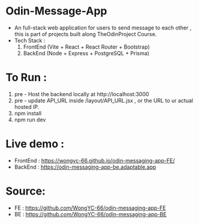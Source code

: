 # Odin-Message-App
- An full-stack web application for users to send message to each other , this is part of projects built along TheOdinProject Course.
- Tech Stack :
  1. FrontEnd (Vite + React + React Router + Bootstrap)
  2. BackEnd (Node + Express + PostgreSQL + Prisma)

# To Run :
1. pre - Host the backend locally at http://localhost:3000 
2. pre - update API_URL inside  /layout/API_URL.jsx , or the URL to ur actual hosted IP.
3. npm install
4. npm run dev

# Live demo :
- FrontEnd : https://wongyc-66.github.io/odin-messaging-app-FE/
- BackEnd : https://odin-messaging-app-be.adaptable.app

# Source:
- FE : https://github.com/WongYC-66/odin-messaging-app-FE
- BE : https://github.com/WongYC-66/odin-messaging-app-BE

